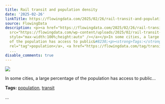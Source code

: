 ```yaml
---
title: Rail transit and population density
date: '2025-02-26'
linkTitle: https://flowingdata.com/2025/02/26/rail-transit-and-population-density/
source: FlowingData
description: <p><a href="https://flowingdata.com/2025/02/26/rail-transit-and-population-density/"><img
  src="https://flowingdata.com/wp-content/uploads/2025/02/rail-transit-and-population-density-750x644.png"
  style="max-width:100%;height:auto" /></a></p>In some cities, a large percentage
  of the population has access to public&#8230;<p><strong>Tags:</strong> <a href="https://flowingdata.com/tag/population/"
  rel="tag">population</a>, <a href="https://flowingdata.com/tag/transit/" rel="tag">transit</a></p>
  ...
disable_comments: true
---
```

<p><a href="https://flowingdata.com/2025/02/26/rail-transit-and-population-density/"><img src="https://flowingdata.com/wp-content/uploads/2025/02/rail-transit-and-population-density-750x644.png" style="max-width:100%;height:auto" /></a></p>In some cities, a large percentage of the population has access to public&#8230;<p><strong>Tags:</strong> <a href="https://flowingdata.com/tag/population/" rel="tag">population</a>, <a href="https://flowingdata.com/tag/transit/" rel="tag">transit</a></p> ...